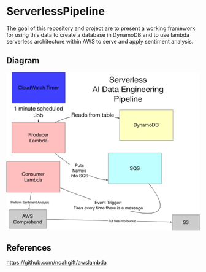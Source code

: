 # ServerlessPipeline

The goal of this repository and project are to present a working framework for using this data to create a database in DynamoDB and to use lambda serverless architecture within AWS to serve and apply sentiment analysis.





## Diagram

![arch](./img/arch.png)



## References

https://github.com/noahgift/awslambda